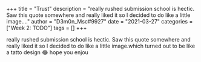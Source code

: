 +++
title = "Trust"
description = "really rushed submission school is hectic. Saw this quote somewhere and really liked it so I decided to do like a little image...."
author = "D3m0n_Msc#9927"
date = "2021-03-27"
categories = ["Week 2: TODO"]
tags = []
+++

really rushed submission school is hectic. Saw this quote somewhere and really liked it so I decided to do like a little image.which turned out to be like a tatto design 😂 hope you enjou
